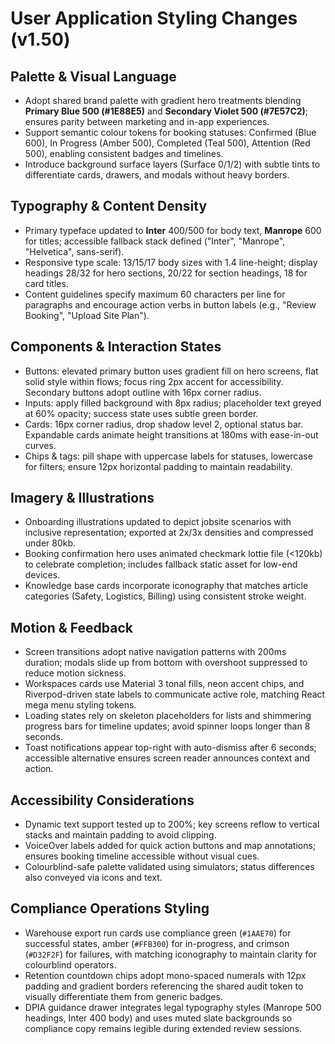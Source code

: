 # User Application Styling Changes (v1.50)

## Palette & Visual Language
- Adopt shared brand palette with gradient hero treatments blending **Primary Blue 500 (#1E88E5)** and **Secondary Violet 500 (#7E57C2)**; ensures parity between marketing and in-app experiences.
- Support semantic colour tokens for booking statuses: Confirmed (Blue 600), In Progress (Amber 500), Completed (Teal 500), Attention (Red 500), enabling consistent badges and timelines.
- Introduce background surface layers (Surface 0/1/2) with subtle tints to differentiate cards, drawers, and modals without heavy borders.

## Typography & Content Density
- Primary typeface updated to **Inter** 400/500 for body text, **Manrope** 600 for titles; accessible fallback stack defined ("Inter", "Manrope", "Helvetica", sans-serif).
- Responsive type scale: 13/15/17 body sizes with 1.4 line-height; display headings 28/32 for hero sections, 20/22 for section headings, 18 for card titles.
- Content guidelines specify maximum 60 characters per line for paragraphs and encourage action verbs in button labels (e.g., "Review Booking", "Upload Site Plan").

## Components & Interaction States
- Buttons: elevated primary button uses gradient fill on hero screens, flat solid style within flows; focus ring 2px accent for accessibility. Secondary buttons adopt outline with 16px corner radius.
- Inputs: apply filled background with 8px radius; placeholder text greyed at 60% opacity; success state uses subtle green border.
- Cards: 16px corner radius, drop shadow level 2, optional status bar. Expandable cards animate height transitions at 180ms with ease-in-out curves.
- Chips & tags: pill shape with uppercase labels for statuses, lowercase for filters; ensure 12px horizontal padding to maintain readability.

## Imagery & Illustrations
- Onboarding illustrations updated to depict jobsite scenarios with inclusive representation; exported at 2x/3x densities and compressed under 80kb.
- Booking confirmation hero uses animated checkmark lottie file (<120kb) to celebrate completion; includes fallback static asset for low-end devices.
- Knowledge base cards incorporate iconography that matches article categories (Safety, Logistics, Billing) using consistent stroke weight.

## Motion & Feedback
- Screen transitions adopt native navigation patterns with 200ms duration; modals slide up from bottom with overshoot suppressed to reduce motion sickness.
- Workspaces cards use Material 3 tonal fills, neon accent chips, and Riverpod-driven state labels to communicate active role, matching React mega menu styling tokens.
- Loading states rely on skeleton placeholders for lists and shimmering progress bars for timeline updates; avoid spinner loops longer than 8 seconds.
- Toast notifications appear top-right with auto-dismiss after 6 seconds; accessible alternative ensures screen reader announces context and action.

## Accessibility Considerations
- Dynamic text support tested up to 200%; key screens reflow to vertical stacks and maintain padding to avoid clipping.
- VoiceOver labels added for quick action buttons and map annotations; ensures booking timeline accessible without visual cues.
- Colourblind-safe palette validated using simulators; status differences also conveyed via icons and text.

## Compliance Operations Styling
- Warehouse export run cards use compliance green (`#1AAE70`) for successful states, amber (`#FFB300`) for in-progress, and crimson (`#D32F2F`) for failures, with matching iconography to maintain clarity for colourblind operators.
- Retention countdown chips adopt mono-spaced numerals with 12px padding and gradient borders referencing the shared audit token to visually differentiate them from generic badges.
- DPIA guidance drawer integrates legal typography styles (Manrope 500 headings, Inter 400 body) and uses muted slate backgrounds so compliance copy remains legible during extended review sessions.
